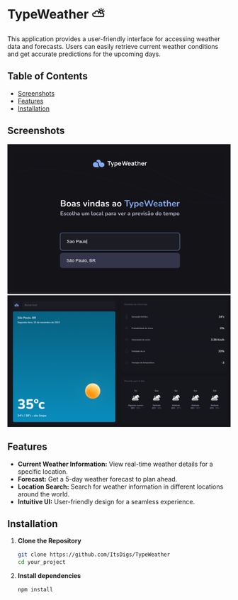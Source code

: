 # TypeWeather :partly_sunny:

This application provides a user-friendly interface for accessing weather data and forecasts. Users can easily retrieve current weather conditions and get accurate predictions for the upcoming days.

## Table of Contents

- [Screenshots](#screenshots)
- [Features](#features)
- [Installation](#installation)

## Screenshots
![Screenshot 1](/src/assets/img/screenshot1.png)
![Screenshot 2](/src/assets/img/screenshot2.png)

## Features

- **Current Weather Information:** View real-time weather details for a specific location.
- **Forecast:** Get a 5-day weather forecast to plan ahead.
- **Location Search:** Search for weather information in different locations around the world.
- **Intuitive UI:** User-friendly design for a seamless experience.

## Installation

1. **Clone the Repository**

    ```bash
    git clone https://github.com/ItsDigs/TypeWeather
    cd your_project

2. **Install dependencies**

    ```bash
    npm install
